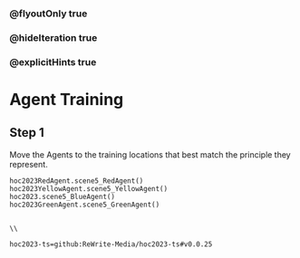 ### @flyoutOnly true
### @hideIteration true
### @explicitHints true

# Agent Training

## Step 1
Move the Agents to the training locations that best match the principle they represent.

```ghost
hoc2023RedAgent.scene5_RedAgent()
hoc2023YellowAgent.scene5_YellowAgent()
hoc2023.scene5_BlueAgent()
hoc2023GreenAgent.scene5_GreenAgent()
```
```template

\\
```

```package
hoc2023-ts=github:ReWrite-Media/hoc2023-ts#v0.0.25
```